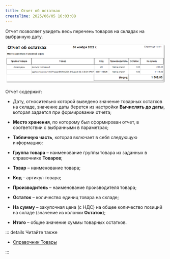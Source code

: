 ```yaml
---
title: Отчет об остатках
createTime: 2025/06/05 16:03:08
---
```

Отчет позволяет увидеть весь перечень товаров на складах на выбранную дату.

![](../../../../assets/work/three/104.png)

Отчет содержит:

- Дату, относительно которой выведено значение товарных остатков на складе, значение даты берется из настройки **Вычислять до даты**, которая задается при формировании отчета;

- **Место хранения**, по которому был сформирован отчет, в соответствии с выбранными в параметрах;

- **Табличную часть**, которая включает в себя следующую информацию:

- **Группа товара** – наименование группы товара из заданных в справочнике **Товаров**;

- **Товар** – наименование товара;

- **Код** – артикул товара;

- **Производитель** – наименование производителя товара;

- **Остаток** – количество единиц товара на складе;

- **На сумму** – закупочная цена (с НДС) на общее количество позиций на складе (значение из колонки **Остаток**);

- **Итого** – общее значение суммы товарных остатков.

::: details Читайте также

- [Справочник Товары](../../../../specification/tovary_i_tseny/tovary/README.md) 

:::